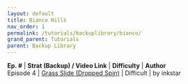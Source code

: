 ```yaml
---
layout: default
title: Bianco Hills
nav_order: 1
permalink: /tutorials/backuplibrary/bianco/
grand_parent: Tutorials
parent: Backup Library
---
```

**Ep. #** | **Strat (Backup) / Video Link** | **Difficulty** | **Author**  
Episode 4 | [Grass Slide (Dropped Spin)](https://www.twitch.tv/inkstar/clip/ObservantPeacefulDiamondRaccAttack-y8pFrcdgyeadMPio) | Difficult | by inkstar
